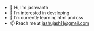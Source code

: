 - 👋 Hi, I’m jashwanth
- 👀 I’m interested in developing
- 🌱 I’m currently learning html and css
- 📫 Reach me at jashujash11@gmail.com

<!---
jash11/jash11 is a ✨ special ✨ repository because its `README.md` (this file) appears on your GitHub profile.
You can click the Preview link to take a look at your changes.
--->
